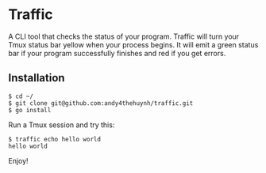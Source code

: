 Traffic
====

A CLI tool that checks the status of your program. Traffic will turn your Tmux status bar yellow when your process begins. It will emit a green status bar if your program successfully finishes and red if you get errors.

## Installation
```
$ cd ~/
$ git clone git@github.com:andy4thehuynh/traffic.git
$ go install
```

Run a Tmux session and try this:

```
$ traffic echo hello world
hello world
```

Enjoy!
